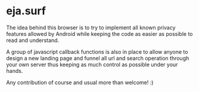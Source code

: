 # eja.surf

The idea behind this browser is to try to implement all known privacy features allowed by Android while keeping the code as easier as possible to read and understand.

A group of javascript callback functions is also in place to allow anyone to design a new landing page and funnel all url and search operation through your own server thus keeping as much control as possible under your hands.

Any contribution of course and usual more than welcome! :)
